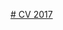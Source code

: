 [# CV 2017](https://cdn.rawgit.com/FrancoisPerreau/Travaux_Personnels/aabbff8b/CV_2017/CV/index.html)
